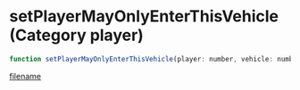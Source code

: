 # setPlayerMayOnlyEnterThisVehicle (Category player)

```js
function setPlayerMayOnlyEnterThisVehicle(player: number, vehicle: number): void
```

[filename](setPlayerMayOnlyEnterThisVehicle_m.md ':include')